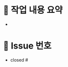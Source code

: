 # 📄 작업 내용 요약
<!-- 이 Merge Request에서 어떤 작업을 했는지 간단히 설명해주세요. -->
- 

# 📎 Issue 번호
<!-- 관련된 Issue가 있다면 `closed #번호`를 입력하면 자동으로 연결됩니다. -->
- closed #